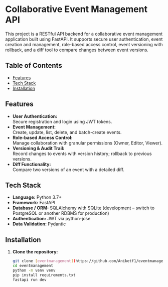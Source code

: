 # Collaborative Event Management API

This project is a RESTful API backend for a collaborative event management application built using FastAPI. It supports secure user authentication, event creation and management, role-based access control, event versioning with rollback, and a diff tool to compare changes between event versions.

## Table of Contents

- [Features](#features)
- [Tech Stack](#tech-stack)
- [Installation](#installation)

## Features

- **User Authentication:**  
  Secure registration and login using JWT tokens.
- **Event Management:**  
  Create, update, list, delete, and batch-create events.
- **Role-based Access Control:**  
  Manage collaboration with granular permissions (Owner, Editor, Viewer).
- **Versioning & Audit Trail:**  
  Record changes to events with version history; rollback to previous versions.
- **Diff Functionality:**  
  Compare two versions of an event with a detailed diff.

## Tech Stack

- **Language:** Python 3.7+
- **Framework:** FastAPI
- **Database / ORM:** SQLAlchemy with SQLite (development – switch to PostgreSQL or another RDBMS for production)
- **Authentication:** JWT via python-jose
- **Data Validation:** Pydantic

## Installation

1. **Clone the repository:**

   ```bash
   git clone [eventmanagement](https://github.com/Aniketf1/eventmanagement.git)
   cd eventmanagement
   python -m venv venv
   pip install requirements.txt
   fastapi run dev
